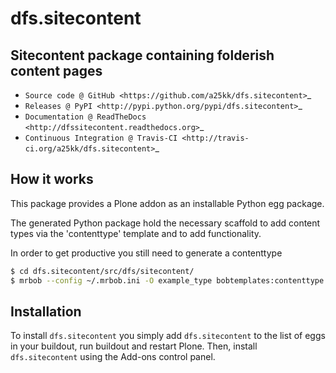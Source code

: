 # dfs.sitecontent

## Sitecontent package containing folderish content pages

* `Source code @ GitHub <https://github.com/a25kk/dfs.sitecontent>`_
* `Releases @ PyPI <http://pypi.python.org/pypi/dfs.sitecontent>`_
* `Documentation @ ReadTheDocs <http://dfssitecontent.readthedocs.org>`_
* `Continuous Integration @ Travis-CI <http://travis-ci.org/a25kk/dfs.sitecontent>`_

## How it works

This package provides a Plone addon as an installable Python egg package.

The generated Python package hold the necessary scaffold to add content types
via the 'contenttype' template and to add functionality.

In order to get productive you still need to generate a contenttype

```bash
$ cd dfs.sitecontent/src/dfs/sitecontent/
$ mrbob --config ~/.mrbob.ini -O example_type bobtemplates:contenttype

```


## Installation

To install `dfs.sitecontent` you simply add ``dfs.sitecontent``
to the list of eggs in your buildout, run buildout and restart Plone.
Then, install `dfs.sitecontent` using the Add-ons control panel.
